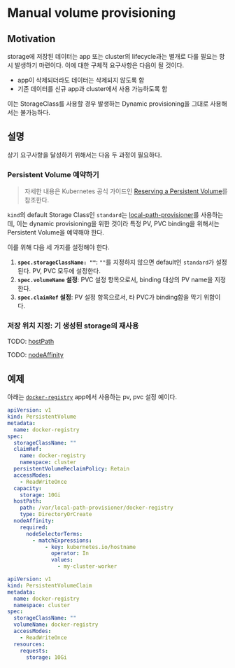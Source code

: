 
# Manual volume provisioning

## Motivation
storage에 저장된 데이터는 app 또는 cluster의 lifecycle과는 별개로 다룰 필요는 항시 발생하기 마련이다. 이에 대한 구체적 요구사항은 다음이 될 것이다.

- app이 삭제되더라도 데이터는 삭제되지 않도록 함
- 기존 데이터를 신규 app과 cluster에서 사용 가능하도록 함

이는 StorageClass를 사용할 경우 발생하는 Dynamic provisioning을 그대로 사용해서는 불가능하다.

## 설명
상기 요구사항을 달성하기 위해서는 다음 두 과정이 필요하다.

### Persistent Volume 예약하기

> 자세한 내용은 Kubernetes 공식 가이드인 [Reserving a Persistent Volume](https://kubernetes.io/docs/concepts/storage/persistent-volumes/#reserving-a-persistentvolume)를 참조한다.

`kind`의 default Storage Class인 `standard`는 [local-path-provisioner](https://github.com/rancher/local-path-provisioner)를 사용하는데, 이는 dynamic provisioning을 위한 것이라 특정 PV, PVC binding을 위해서는 Persistent Volume을 예약해야 한다.

이를 위해 다음 세 가지를 설정해야 한다.

1. **`spec.storageClassName: ""`**: `""`를 지정하지 않으면 default인 `standard`가 설정된다. PV, PVC 모두에 설정한다.
2. **`spec.volumeName` 설정**: PVC 설정 항목으로서, binding 대상의 PV name을 지정한다.
3. **`spec.claimRef` 설정**: PV 설정 항목으로서, 타 PVC가 binding함을 막기 위함이다.


### 저장 위치 지정: 기 생성된 storage의 재사용
TODO:
[hostPath](https://kubernetes.io/ko/docs/tasks/configure-pod-container/configure-persistent-volume-storage/#%ED%8D%BC%EC%8B%9C%EC%8A%A4%ED%84%B4%ED%8A%B8%EB%B3%BC%EB%A5%A8-%EC%83%9D%EC%84%B1%ED%95%98%EA%B8%B0)

TODO:
[nodeAffinity](https://kubernetes.io/docs/reference/kubernetes-api/config-and-storage-resources/persistent-volume-v1/#PersistentVolumeSpec)

## 예제
아래는 [`docker-registry`](../apps/docker-registry/) app에서 사용하는 pv, pvc 설정 예이다.

```yaml
apiVersion: v1
kind: PersistentVolume
metadata:
  name: docker-registry
spec:
  storageClassName: ""
  claimRef:
    name: docker-registry
    namespace: cluster
  persistentVolumeReclaimPolicy: Retain
  accessModes:
    - ReadWriteOnce
  capacity:
    storage: 10Gi
  hostPath:
    path: /var/local-path-provisioner/docker-registry
    type: DirectoryOrCreate
  nodeAffinity:
    required:
      nodeSelectorTerms:
        - matchExpressions:
            - key: kubernetes.io/hostname
              operator: In
              values:
                - my-cluster-worker
```

```yaml
apiVersion: v1
kind: PersistentVolumeClaim
metadata:
  name: docker-registry
  namespace: cluster
spec:
  storageClassName: ""
  volumeName: docker-registry
  accessModes:
    - ReadWriteOnce
  resources:
    requests:
      storage: 10Gi
```